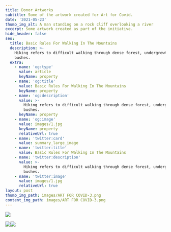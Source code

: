 ```yaml
---
title: Donor Artworks
subtitle: Some of the artwork created for Art for Covid.
date: '2021-05-23'
thumb_img_alt: A man standing on a rock cliff overlooking a river
excerpt: Some artwork created as part of the initiative.
hide_header: false
seo:
  title: Basic Rules For Walking In The Mountains
  description: >-
    Hiking refers to difficult walking through dense forest, undergrowth, or
    bushes.
  extra:
    - name: 'og:type'
      value: article
      keyName: property
    - name: 'og:title'
      value: Basic Rules For Walking In The Mountains
      keyName: property
    - name: 'og:description'
      value: >-
        Hiking refers to difficult walking through dense forest, undergrowth, or
        bushes.
      keyName: property
    - name: 'og:image'
      value: images/1.jpg
      keyName: property
      relativeUrl: true
    - name: 'twitter:card'
      value: summary_large_image
    - name: 'twitter:title'
      value: Basic Rules For Walking In The Mountains
    - name: 'twitter:description'
      value: >-
        Hiking refers to difficult walking through dense forest, undergrowth, or
        bushes.
    - name: 'twitter:image'
      value: images/1.jpg
      relativeUrl: true
layout: post
thumb_img_path: images/ART FOR COVID-3.png
content_img_path: images/ART FOR COVID-3.png
---
```

![](/\_static/app-assets/5.png)

![](/\_static/app-assets/3.png)![](/\_static/app-assets/Untitled_Artwork%20copy.png)
